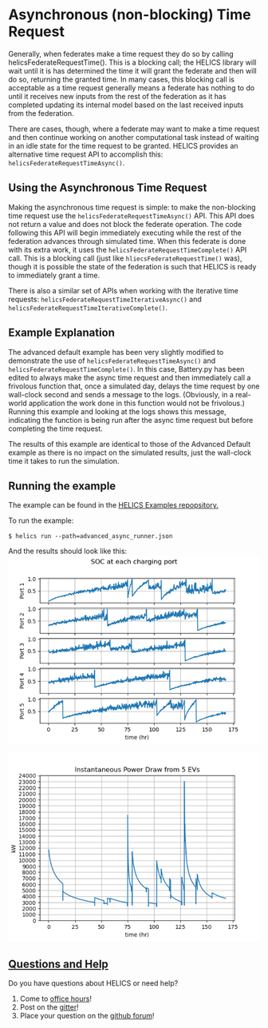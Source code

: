 # Asynchronous (non-blocking) Time Request

Generally, when federates make a time request they do so by calling helicsFederateRequestTime(). This is a blocking call; the HELICS library will wait until it is has determined the time it will grant the federate and then will do so, returning the granted time. In many cases, this blocking call is acceptable as a time request generally means a federate has nothing to do until it receives new inputs from the rest of the federation as it has completed updating its internal model based on the last received inputs from the federation.

There are cases, though, where a federate may want to make a time request and then continue working on another computational task instead of waiting in an idle state for the time request to be granted. HELICS provides an alternative time request API to accomplish this: `helicsFederateRequestTimeAsync()`.

## Using the Asynchronous Time Request

Making the asynchronous time request is simple: to make the non-blocking time request use the `helicsFederateRequestTimeAsync()` API. This API does not return a value and does not block the federate operation. The code following this API will begin immediately executing while the rest of the federation advances through simulated time. When this federate is done with its extra work, it uses the `helicsFederateRequestTimeComplete()` API call. This is a blocking call (just like `hliecsFederateRequestTime()` was), though it is possible the state of the federation is such that HELICS is ready to immediately grant a time.

There is also a similar set of APIs when working with the iterative time requests: `helicsFederateRequestTimeIterativeAsync()` and `helicsFederateRequestTimeIterativeComplete()`.

## Example Explanation

The advanced default example has been very slightly modified to demonstrate the use of `helicsFederateRequestTimeAsync()` and `helicsFederateRequestTimeComplete()`. In this case, Battery.py has been edited to always make the async time request and then immediately call a frivolous function that, once a simulated day, delays the time request by one wall-clock second and sends a message to the logs. (Obviously, in a real-world application the work done in this function would not be frivolous.) Running this example and looking at the logs shows this message, indicating the function is being run after the async time request but before completing the time request.

The results of this example are identical to those of the Advanced Default example as there is no impact on the simulated results, just the wall-clock time it takes to run the simulation.

## Running the example

The example can be found in the [HELICS Examples repopsitory.](https://github.com/GMLC-TDC/HELICS-Examples/tree/main/user_guide_examples/advanced/advanced_async_time_request)

To run the example:

```shell
$ helics run --path=advanced_async_runner.json
```

And the results should look like this:
![](https://github.com/GMLC-TDC/helics_doc_resources/raw/main/user_guide/advanced_default_estimated_SOCs.png)

![](https://github.com/GMLC-TDC/helics_doc_resources/raw/main/user_guide/advanced_default_charging_power.png)

## [Questions and Help](../../support.md)

Do you have questions about HELICS or need help?

1. Come to [office hours](https://helics.org/HELICSOfficeHours.ics)!
2. Post on the [gitter](https://gitter.im/GMLC-TDC/HELICS)!
3. Place your question on the [github forum](https://github.com/GMLC-TDC/HELICS/discussions)!
